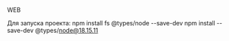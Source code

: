 WEB

Для запуска проекта:
npm install fs @types/node --save-dev
npm install --save-dev @types/node@18.15.11
